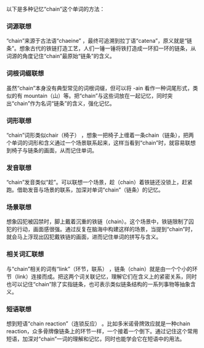 以下是多种记忆“chain”这个单词的方法：

### 词源联想
“chain”来源于古法语“chaeine” ，最终可追溯到拉丁语“catena”，原义就是“链条”。想象古代的铁链打造工艺，人们一锤一锤将铁打造成一环扣一环的链条，从词源的角度记住“chain”最原始“链条”的含义。 

### 词根词缀联想
虽然“chain”本身没有典型常见的词根词缀，但可以将 -ain 看作一种词尾形式，类似的有 mountain（山）等。把“chain”与这些词放在一起记忆，同时突出“chain”作为名词“链条”的含义，强化记忆。 

### 词形联想
“chain”词形类似chair（椅子） ，想象一把椅子上缠着一条chain（链条），把两个单词的词形和含义通过一个场景联系起来，这样当看到“chain”时，就容易联想到椅子与链条的画面，从而记住单词。 

### 发音联想
“chain”发音类似“趁”。可以联想一个场景，趁（chain）着铁链还没锁上，赶紧跑。借助发音与场景的联系，加深对单词“chain”（链条）的记忆。 

### 场景联想
想象囚犯被囚禁时，脚上戴着沉重的铁链（chain）。这个场景中，铁链限制了囚犯的行动，画面感很强。通过反复在脑海中构建这样的场景，当提到“chain”时，就会马上浮现出囚犯戴铁链的画面，进而记住单词的拼写与含义。 

### 相关词汇联想
与“chain”相关的词有“link”（环节，联系） ，链条（chain）就是由一个个小的环节（link）连接而成。把这两个词关联记忆，理解它们在含义上的紧密关系，同时也可以记住“chain”除了实指链条，也可表示类似链条结构的一系列事物等抽象含义。 

### 短语联想
想到短语“chain reaction”（连锁反应） 。比如多米诺骨牌效应就是一种chain reaction，众多骨牌像链条上的环节一样，一个接着一个倒下。通过记住这个常用短语，加深对“chain”一词的理解和记忆，同时也能学会它在短语中的用法。 